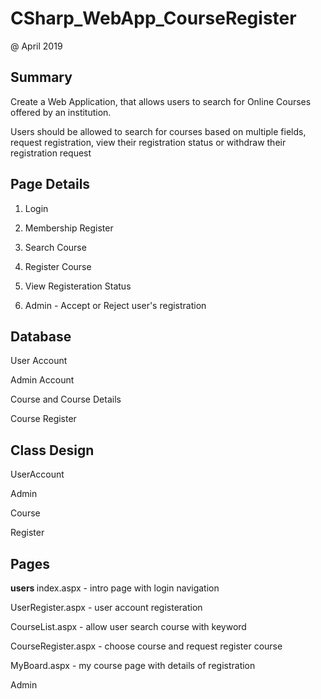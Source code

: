# CSharp_WebApp_CourseRegister
@ April 2019

Summary
-----

Create a Web Application, that allows users to search for Online Courses offered by an institution. 

Users should be allowed to search for courses based on multiple fields, request registration, view their
registration status or withdraw their registration request


Page Details
-----

1. Login

2. Membership Register

3. Search Course

4. Register Course

5. View Registeration Status

6. Admin - Accept or Reject user's registration


Database
----

User Account

Admin Account

Course and Course Details

Course Register


Class Design
----

UserAccount

Admin

Course

Register


Pages
----

 <b> users </b>
index.aspx - intro page with login navigation 

UserRegister.aspx - user account registeration

CourseList.aspx - allow user search course with keyword

CourseRegister.aspx - choose course and request register course

MyBoard.aspx - my course page with details of registration

Admin 

